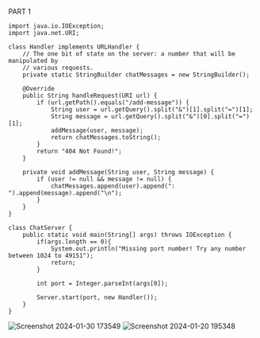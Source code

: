 PART 1
```
import java.io.IOException;
import java.net.URI;

class Handler implements URLHandler {
    // The one bit of state on the server: a number that will be manipulated by
    // various requests.
    private static StringBuilder chatMessages = new StringBuilder();

    @Override
    public String handleRequest(URI url) {
        if (url.getPath().equals("/add-message")) {
            String user = url.getQuery().split("&")[1].split("=")[1];
            String message = url.getQuery().split("&")[0].split("=")[1];
            addMessage(user, message);
            return chatMessages.toString();
        }
        return "404 Not Found!";
    }

    private void addMessage(String user, String message) {
        if (user != null && message != null) {
            chatMessages.append(user).append(": ").append(message).append("\n");
        }
    }
}

class ChatServer {
    public static void main(String[] args) throws IOException {
        if(args.length == 0){
            System.out.println("Missing port number! Try any number between 1024 to 49151");
            return;
        }

        int port = Integer.parseInt(args[0]);

        Server.start(port, new Handler());
    }
}

```
![Screenshot 2024-01-30 173549](https://github.com/3van20230/cse15l-lab-reports/assets/156235233/1bf1efae-5ad2-4460-8462-709360208d5a)
![Screenshot 2024-01-20 195348](https://github.com/3van20230/cse15l-lab-reports/assets/156235233/51aaff3f-877a-4554-8172-51b5ba98d9fc)



